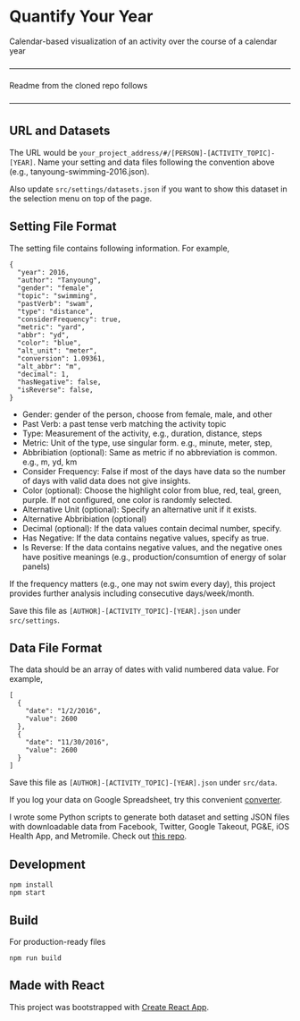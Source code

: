 # Quantify Your Year
Calendar-based visualization of an activity over the course of a calendar year


————————————————————————————————————

Readme from the cloned repo follows

————————————————————————————————————

## URL and Datasets
The URL would be ```your_project_address/#/[PERSON]-[ACTIVITY_TOPIC]-[YEAR]```.
Name your setting and data files following the convention above (e.g., tanyoung-swimming-2016.json).

Also update ```src/settings/datasets.json``` if you want to show this dataset in the selection menu on top of the page.

## Setting File Format
The setting file contains following information. For example,
```
{
  "year": 2016,
  "author": "Tanyoung",
  "gender": "female",
  "topic": "swimming",
  "pastVerb": "swam",
  "type": "distance",
  "considerFrequency": true,
  "metric": "yard",
  "abbr": "yd",
  "color": "blue",
  "alt_unit": "meter",
  "conversion": 1.09361,
  "alt_abbr": "m",
  "decimal": 1,
  "hasNegative": false,
  "isReverse": false,
}
```
* Gender: gender of the person, choose from female, male, and other
* Past Verb: a past tense verb matching the activity topic
* Type: Measurement of the activity, e.g., duration, distance, steps
* Metric: Unit of the type, use singular form. e.g., minute, meter, step,
* Abbribiation (optional): Same as metric if no abbreviation is common. e.g., m, yd, km
* Consider Frequency: False if most of the days have data so the number of days with valid data does not give insights.
* Color (optional): Choose the highlight color from blue, red, teal, green, purple. If not configured, one color is randomly selected.
* Alternative Unit (optional): Specify an alternative unit if it exists.
* Alternative Abbribiation (optional)
* Decimal (optional): If the data values contain decimal number, specify.
* Has Negative: If the data contains negative values, specify as true.
* Is Reverse: If the data contains negative values, and the negative ones have positive meanings (e.g., production/consumtion of energy of solar panels)

If the frequency matters (e.g., one may not swim every day), this project provides further analysis including consecutive days/week/month.

Save this file as ```[AUTHOR]-[ACTIVITY_TOPIC]-[YEAR].json``` under ```src/settings```.

## Data File Format
The data should be an array of dates with valid numbered data value. For example,
```
[
  {
    "date": "1/2/2016",
    "value": 2600
  },
  {
    "date": "11/30/2016",
    "value": 2600
  }
]
```
Save this file as ```[AUTHOR]-[ACTIVITY_TOPIC]-[YEAR].json``` under ```src/data```.

If you log your data on Google Spreadsheet, try this convenient [converter](https://www.npmjs.com/package/google-spreadsheet-to-json).

I wrote some Python scripts to generate both dataset and setting JSON files with downloadable data from Facebook, Twitter, Google Takeout, PG&E, iOS Health App, and Metromile. Check out [this repo](https://github.com/tanykim/quantify-your-year-data-generator).

## Development
```
npm install
npm start
```

## Build
For production-ready files
```
npm run build
```

## Made with React
This project was bootstrapped with [Create React App](https://github.com/facebookincubator/create-react-app).
